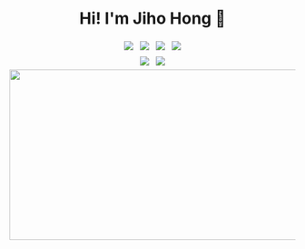 <div align="center">
  <h1>Hi! I'm Jiho Hong 👋</h1>
  <img src="https://img.shields.io/badge/Python-3776AB?style=for-the-badge&logo=python&logoColor=white" style="margin: 4px;" />
  <img src="https://img.shields.io/badge/JavaScript-F7DF1E?style=for-the-badge&logo=JavaScript&logoColor=white" style="margin: 4px;" />
  <img src="https://img.shields.io/badge/C%2B%2B-00599C?style=for-the-badge&logo=c%2B%2B&logoColor=white" style="margin: 4px;" />
  <img src="https://img.shields.io/badge/Java-ED8B00?style=for-the-badge&logo=openjdk&logoColor=white" style="margin: 4px;" />
  <br>
  <img src="https://img.shields.io/badge/Node.js-43853D?style=for-the-badge&logo=node.js&logoColor=white" style="margin: 4px;" />
  <img src="https://img.shields.io/badge/Spring-6DB33F?style=for-the-badge&logo=spring&logoColor=white" style="margin: 4px;" />
</div>

<div align="center">
  <a href="https://www.gitanimals.org/en_US?utm_medium=image&utm_source=jih023&utm_content=farm">
  <img
    src="https://render.gitanimals.org/farms/jih023"
    width="600"
    height="300"
  />
  </a>
</div>

<br>

<!--
**jih023/jih023** is a ✨ _special_ ✨ repository because its `README.md` (this file) appears on your GitHub profile.

Here are some ideas to get you started:

- 🔭 I’m currently working on ...
- 🌱 I’m currently learning ...
- 👯 I’m looking to collaborate on ...
- 🤔 I’m looking for help with ...
- 💬 Ask me about ...
- 📫 How to reach me: ...
- 😄 Pronouns: ...
- ⚡ Fun fact: ...
-->
